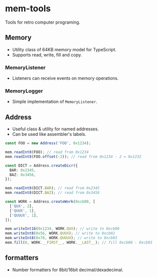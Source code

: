 # mem-tools

Tools for retro computer programing.

## Memory

- Utility class of 64KB memory model for TypeScript.
- Supports read, write, fill and copy.

### MemoryListener

- Listeners can receive events on memory operations.

### MemoryLogger

- Simple implementation of `MemoryListener`.

## Address

- Useful class & utility for named addresses.
- Can be used like assembler's labels.

```typescript
const FOO = new Address('FOO', 0x1234);

mem.readInt8(FOO); // read from 0x1234
mem.readInt8(FOO.offset(-2)); // read from 0x1234 - 2 = 0x1232

const DICT = Address.createDicr({
  BAR: 0x2345,
  BAZ: 0x3456,
});

mem.readInt8(DICT.BAR); // read from 0x2345
mem.readInt8(DICT.BAZ); // read from 0x3456

const WORK = Address.createWork(0xcb00, [
  ['QUX', 2],
  ['QUUX', 1],
  ['QUUUX', 1],
]);

mem.writeInt16(0x1234, WORK.QUX); // write to 0xcb00
mem.writeInt8(0x56, WORK.QUUX); // write to 0xcb02
mem.writeInt8(0x78, WORK.QUUUX); // write to 0xcb03
mem.fill(0, WORK.__FIRST__, WORK.__LAST__); // fill 0xcb00 - 0xcb03
```

## formatters

- Number formatters for 8bit/16bit decimal/dexadecimal.
